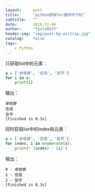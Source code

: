 ```yaml
---
layout:     post
title:      "python获取for循环的下标"
subtitle:   ""
date:       2018-11-06
author:     "Tesla9527"
header-img: "img/post-bg-alitrip.jpg"
catalog:    false
tags:
    - Python
---
```

只获取list中的元素：
```python
a = ['卓依婷', '伍佰', '张宇']
for i in a:
    print(i)
```
输出：
```
卓依婷
伍佰
张宇
[Finished in 0.3s]
```

同时获取list中的index和元素：
```python
a = ['卓依婷', '伍佰', '张宇']
for index, i in enumerate(a):
    print(f'{index} - {i}')
```
输出：
```
0 - 卓依婷
1 - 伍佰
2 - 张宇
[Finished in 0.3s]
```	